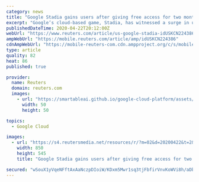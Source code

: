 ```yaml
---
category: news
title: "Google Stadia gains users after giving free access for two months"
excerpt: "Google’s cloud-based game, Stadia, has witnessed a surge in users after the tech giant gifted two months of free access to its premium version for gamers sheltering at home to curb the spread of the coronavirus."
publishedDateTime: 2020-04-22T20:12:00Z
webUrl: "https://www.reuters.com/article/us-google-stadia-idUSKCN224386"
ampWebUrl: "https://mobile.reuters.com/article/amp/idUSKCN224386"
cdnAmpWebUrl: "https://mobile-reuters-com.cdn.ampproject.org/c/s/mobile.reuters.com/article/amp/idUSKCN224386"
type: article
quality: 82
heat: 86
published: true

provider:
  name: Reuters
  domain: reuters.com
  images:
    - url: "https://smartableai.github.io/google-cloud-platform/assets/images/organizations/reuters.com-50x50.jpg"
      width: 50
      height: 50

topics:
  - Google Cloud

images:
  - url: "https://s4.reutersmedia.net/resources/r/?m=02&d=20200422&t=2&i=1516080494&w=&fh=545px&fw=&ll=&pl=&sq=&r=LYNXNPEG3L24Y"
    width: 850
    height: 545
    title: "Google Stadia gains users after giving free access for two months"

secured: "wSouX1yVqeNFftAxAaNczpDIoiW/KDxm5Mwr1sq3tjFbfirVnvKoWVi8h/aDbJbWVEdxcyuGHblT/ALB5CesKuGLkwIjkcjmad8k7bnQDPGcFjvl6m6j6u3x5ammcaT6I2AV/ZZ4SWWmA7czFec5UG1TIk6Ad+mJmHJQRRpx/sHO9TOB51HC0hJph259IEkmfdnUfPQRAh0eENEXkYAEJsxzy3qD+Dzh1Cxu7BnC6cPkm6WjNPhpjD7hjFiGFNm7XALLOVfgKZIR2UNo/FAlXT6FY6ASfjWIJZ1x8Xrt4Uqu8IM4CAjumUYKeWw0syfFI1jWyp681xHYJof3XYkc17MIswH7fTyfqDWxC9PvQsyR7oLYJLQ+/xvBw27KuKphKwYu05MlBpmDKETx8y9+x3+5UPIvSS+vO2wBX0HsnVz4KfbChIt3pLURWNDynWbAREeujfYCiPph7N6GTYRIApqIBUyJPjWCirJ6pz30IAo=;dM6EvoLYW2NaTD8ldB8krA=="
---
```


